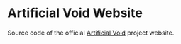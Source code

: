# Artificial Void Website
Source code of the official [Artificial Void](https://artificialvoid.com) project website.

